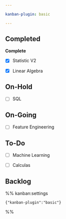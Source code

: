 ```yaml
---

kanban-plugin: basic

---
```


## Completed

**Complete**
- [x] Statistic V2
- [x] Linear Algebra


## On-Hold

- [ ] SQL


## On-Going

- [ ] Feature Engineering


## To-Do

- [ ] Machine Learning
- [ ] Calculas


## Backlog





%% kanban:settings
```
{"kanban-plugin":"basic"}
```
%%